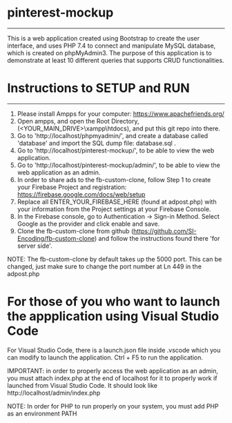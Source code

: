 # pinterest-mockup
***
This is a web application created using Bootstrap to create the user interface, and uses PHP 7.4 to connect and manipulate MySQL database, which is created on phpMyAdmin3. The purpose of this application is to demonstrate at least 10 different queries that supports CRUD functionalities. 

# Instructions to SETUP and RUN
***
1. Please install Ampps for your computer: https://www.apachefriends.org/
2. Open ampps, and open the Root Directory, (<YOUR_MAIN_DRIVE>\xampp\htdocs), and put this git repo into there.
3. Go to 'http://localhost/phpmyadmin/', and create a database called 'database' and import the SQL dump file: database.sql .
4. Go to 'http://localhost/pinterest-mockup/', to be able to view the web application.
5. Go to 'http://localhost/pinterest-mockup/admin/', to be able to view the web application as an admin.
6. In order to share ads to the fb-custom-clone, follow Step 1 to create your Firebase Project and registration: https://firebase.google.com/docs/web/setup
7. Replace all ENTER_YOUR_FIREBASE_HERE (found at adpost.php) with your information from the Project settings at your Firebase Console.
8. In the Firebase console, go to Authentication -> Sign-in Method. Select Google as the provider and click enable and save.
9. Clone the fb-custom-clone from github (https://github.com/SI-Encoding/fb-custom-clone) and follow the instructions found there 'for server side'.

NOTE: The fb-custom-clone by default takes up the 5000 port. This can be changed, just make sure to change the port number at Ln 449 in the adpost.php


# For those of you who want to launch the appplication using Visual Studio Code
For Visual Studio Code, there is a launch.json file inside .vscode which you can modify to launch the application. Ctrl + F5 to run the application.

IMPORTANT: in order to properly access the web application as an admin, you must attach index.php at the end of localhost for it to properly work if launched from Visual Studio Code.
It should look like http://localhost/admin/index.php

NOTE: In order for PHP to run properly on your system, you must add PHP as an environment PATH